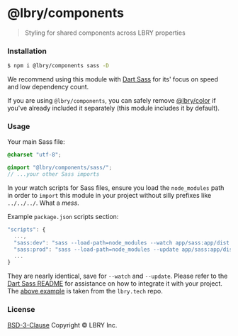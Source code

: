# @lbry/components
> Styling for shared components across LBRY properties



### Installation

```bash
$ npm i @lbry/components sass -D
```

We recommend using this module with [Dart Sass](https://www.npmjs.com/package/sass) for its' focus on speed and low dependency count.

If you are using `@lbry/components`, you can safely remove [@lbry/color](https://github.com/lbryio/color) if you've already included it separately (this module includes it by default).



### Usage

Your main Sass file:

```scss
@charset "utf-8";

@import "@lbry/components/sass/";
// ...your other Sass imports
```

In your watch scripts for Sass files, ensure you load the `node_modules` path in order to `import` this module in your project without silly prefixes like `../../../`. What a _mess_.

Example `package.json` scripts section:

```js
"scripts": {
  ...,
  "sass:dev": "sass --load-path=node_modules --watch app/sass:app/dist --style compressed",
  "sass:prod": "sass --load-path=node_modules --update app/sass:app/dist --style compressed",
  ...
}
```

They are nearly identical, save for `--watch` and `--update`. Please refer to the [Dart Sass README](https://github.com/sass/dart-sass/blob/master/README.md) for assistance on how to integrate it with your project. The [above example](https://github.com/lbryio/lbry.tech/blob/master/package.json) is taken from the `lbry.tech` repo.



### License

[BSD-3-Clause](LICENSE) Copyright © LBRY Inc.

